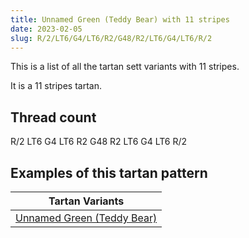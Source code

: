 ```yaml
---
title: Unnamed Green (Teddy Bear) with 11 stripes
date: 2023-02-05
slug: R/2/LT6/G4/LT6/R2/G48/R2/LT6/G4/LT6/R/2
---
```

This is a list of all the tartan sett variants with 11 stripes.

It is a 11 stripes tartan.


## Thread count
R/2 LT6 G4 LT6 R2 G48 R2 LT6 G4 LT6 R/2

## Examples of this tartan pattern

| Tartan Variants |
|---------------|
| [Unnamed Green (Teddy Bear)](/variants/r/2/lt6/g4/lt6/r2/g48/r2/lt6/g4/lt6/r/2-g008000-lt806050-rc00000)||
